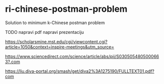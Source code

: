 # ri-chinese-postman-problem
Solution to minimum k-Chinese postman problem

TODO
napravi pdf
napravi prezentaciju

https://scholarsmine.mst.edu/cgi/viewcontent.cgi?article=1050&context=inspire-meetings&utm_source=

https://www.sciencedirect.com/science/article/abs/pii/S0305054805000663?.com

https://liu.diva-portal.org/smash/get/diva2%3A1275190/FULLTEXT01.pdf?com
